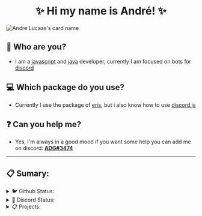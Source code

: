 <h1 align="center">✨ Hi my name is André! ✨</h1>

![Andre Lucaas's card name](https://cardivo.vercel.app/api?name=Andre%20Lucas&description=Hello%20my%20name%20is%20And.%20I%20am%20a%20JavaScript%20programmer&image=https://avatars.githubusercontent.com/u/65923257?v=4&site=https://adgdeveloper.tk&github=andrelucaas&instagram=4ndre_piloto&twitter=4DG_YT)

## 🤔 Who are you?
- I am a [javascript](https://developer.mozilla.org/en-US/docs/Web/JavaScript) and [java](https://www.java.com/pt-BR/) developer, currently I am focused on bots for [discord](https://discord.com/)
## 💻 Which package do you use?
- Currently I use the package of [eris](https://www.npmjs.com/package/eris), but i also know how to use [discord.js](https://www.npmjs.com/package/discord.js)
## ❓ Can you help me?
- Yes, I'm always in a good mood if you want some help you can add me on discord: [**ADG#3474**](https://discord.com/users/717766639260532826)

<hr>

## 📋 Sumary:

<details>
<summary>🐦 Github Status:</summary>
<img src="https://github-readme-stats.vercel.app/api/top-langs/?username=andrelucaas&theme=transparent" alt="top-langs" class="center">
<img src="https://github-readme-stats.vercel.app/api?username=andrelucaas&show_icons=true&theme=transparent" alt="show_icons" class="center">
</details>


<details>
<summary>💬 Discord Status:</summary>
<a href='https://discord.com/users/726449359167684734'><img src="https://discord.c99.nl/widget/theme-1/726449359167684734.png" alt="top-langs" class="center"></a>
</details>

<details>
<summary>📋 Projects:</summary>
<br>
<center>

- <a href="https://zulybot.xyz/">Zuly</a>
- <a href="https://adgdeveloper.tk/">Portfolio</a>

</center>

</details>
